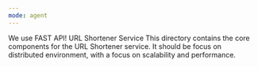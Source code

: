 ```yaml
---
mode: agent
---
```

We use FAST API!
URL Shortener Service
This directory contains the core components for the URL Shortener service.
It should be focus on distributed environment, with a focus on scalability and performance.


